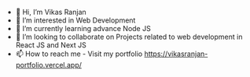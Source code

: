 - 👋 Hi, I’m Vikas Ranjan
- 👀 I’m interested in Web Development
- 🌱 I’m currently learning advance Node JS
- 💞️ I’m looking to collaborate on Projects related to web development in React JS and Next JS
- 📫 How to reach me - Visit my portfolio https://vikasranjan-portfolio.vercel.app/

<!---
Vikasra98/Vikasra98 is a ✨ special ✨ repository because its `README.md` (this file) appears on your GitHub profile.
You can click the Preview link to take a look at your changes.
--->
